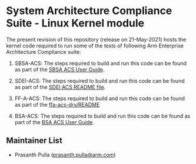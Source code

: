 
# System Architecture Compliance Suite - Linux Kernel module

The present revision of this repository (release on 21-May-2021) hosts the kernel code required to run some of the tests of following Arm Enterprise Architecture Compliance suite:

1. SBSA-ACS:
		The steps required to build and run this code can be found as part of the [SBSA ACS User Guide](https://github.com/ARM-software/sbsa-acs/blob/master/docs/Arm_SBSA_Architecture_Compliance_User_Guide.pdf).

2. SDEI-ACS:
		The steps required to build and run this code can be found as part of the [SDEI ACS README file](https://github.com/ARM-software/arm-enterprise-acs/tree/master/sdei#readme).

3. FF-A-ACS:
		The steps required to build and run this code can be found as part of the [ffa-acs-drv/README](./ffa-acs-drv/README.md)

4. BSA-ACS:
		The steps required to build and run this code can be found as part of the [BSA ACS User Guide](https://github.com/ARM-software/bsa-acs/blob/master/docs/Arm_Base_System_Architecture_Compliance_User_Guide.pdf).

## Maintainer List
- Prasanth Pulla (prasanth.pulla@arm.com)
